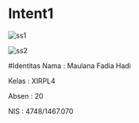 # Intent1
![ss1](https://cloud.githubusercontent.com/assets/22210692/22454030/a95d61ee-e7b5-11e6-80a4-f4105468b726.PNG)

![ss2](https://cloud.githubusercontent.com/assets/22210692/22454072/f453bf36-e7b5-11e6-8b7f-18bce8dc4fb5.PNG)

#Identitas
Nama : Maulana Fadia Hadi


Kelas : XIRPL4


Absen : 20


NIS : 4748/1467.070
